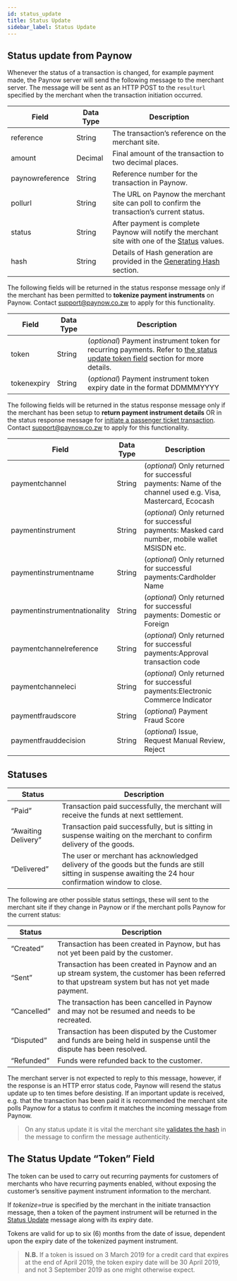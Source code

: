 ```yaml
---
id: status_update
title: Status Update
sidebar_label: Status Update
---
```

## Status update from Paynow
Whenever the status of a transaction is changed, for example payment made, the Paynow server will send the following message to the merchant server. The message will be sent as an HTTP POST to the `resulturl` specified by the merchant when the transaction initiation occurred.


**Field**|**Data Type**|**Description**
-----|-----|-----
reference|String|The transaction’s reference on the merchant site.
amount|Decimal|Final amount of the transaction to two decimal places.
paynowreference|String|Reference number for the transaction in Paynow.
pollurl|String|The URL on Paynow the merchant site can poll to confirm the transaction’s current status. 
status|String|After payment is complete Paynow will notify the merchant site with one of the [Status](#statuses) values.
hash|String|Details of Hash generation are provided in the [Generating Hash](generating_hash.md) section.

The following fields will be returned in the status response message only if the merchant has been permitted to **tokenize payment instruments** on Paynow. Contact support@paynow.co.zw to apply for this functionality.

**Field**|**Data Type**|**Description**
-----|-----|-----
token|String|(*optional*) Payment instrument token for recurring payments. Refer to [the status update token field](#the-status-update-token-field) section for more details.
tokenexpiry|String|(*optional*) Payment instrument token expiry date in the format DDMMMYYYY

The following fields will be returned in the status response message only if the merchant has been setup to **return payment instrument details** OR in the status response message for [initiate a passenger ticket transaction](initiate_ticket_transaction.md). Contact support@paynow.co.zw to apply for this functionality.

**Field**|**Data Type**|**Description**
-----|-----|-----
paymentchannel|String|(*optional*) Only returned for successful payments: Name of the channel used e.g. Visa, Mastercard, Ecocash
paymentinstrument|String|(*optional*) Only returned for successful payments: Masked card number, mobile wallet MSISDN etc.
paymentinstrumentname|String|(*optional*) Only returned for successful payments:Cardholder Name
paymentinstrumentnationality|String|(*optional*) Only returned for successful payments: Domestic or Foreign
paymentchannelreference|String|(*optional*) Only returned for successful payments:Approval transaction code
paymentchanneleci|String|(*optional*) Only returned for successful payments:Electronic Commerce Indicator
paymentfraudscore|String|(*optional*) Payment Fraud Score
paymentfrauddecision|String|(*optional*) Issue, Request Manual Review, Reject




## Statuses

**Status**|**Description**
-----|-----
“Paid”|Transaction paid successfully, the merchant will receive the funds at next settlement.
“Awaiting Delivery”|Transaction paid successfully, but is sitting in suspense waiting on the merchant to confirm delivery of the goods.
“Delivered”|The user or merchant has acknowledged delivery of the goods but the funds are still sitting in suspense awaiting the 24 hour confirmation window to close.

The following are other possible status settings, these will sent to the merchant site if they change in Paynow or if the merchant polls Paynow for the current status:

**Status**|**Description**
-----|-----
“Created”|Transaction has been created in Paynow, but has not yet been paid by the customer.
“Sent”|Transaction has been created in Paynow and an up stream system, the customer has been referred to that upstream system but has not yet made payment.
“Cancelled”|The transaction has been cancelled in Paynow and may not be resumed and needs to be recreated.
“Disputed”|Transaction has been disputed by the Customer and funds are being held in suspense until the dispute has been resolved.
“Refunded”|Funds were refunded back to the customer.

The merchant server is not expected to reply to this message, however, if the response is an HTTP error status code, Paynow will resend the status update up to ten times before desisting.  If an important update is received, e.g. that the transaction has been paid it is recommended the merchant site polls Paynow for a status to confirm it matches the incoming message from Paynow.

> On any status update it is vital the merchant site [validates the hash](validating_hash.md) in the message to confirm the message authenticity.

## The Status Update “Token” Field
The token can be used to carry out recurring payments for customers of merchants who have recurring payments enabled, without exposing the customer’s sensitive payment instrument information to the merchant.

If *tokenize=true* is specified by the merchant in the initiate transaction message, then a token of the payment instrument will be returned in the [Status Update](#status-update-from-paynow) message along with its expiry date.

Tokens are valid for up to six (6) months from the date of issue, dependent upon the expiry date of the tokenized payment instrument.

>**N.B.** If a token is issued on 3 March 2019 for a credit card that expires at the end of April 2019, the token expiry date will be 30 April 2019, and not 3 September 2019 as one might otherwise expect.